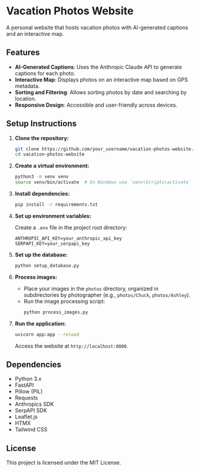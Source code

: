 # Vacation Photos Website

A personal website that hosts vacation photos with AI-generated captions and an interactive map.

## Features

- **AI-Generated Captions**: Uses the Anthropic Claude API to generate captions for each photo.
- **Interactive Map**: Displays photos on an interactive map based on GPS metadata.
- **Sorting and Filtering**: Allows sorting photos by date and searching by location.
- **Responsive Design**: Accessible and user-friendly across devices.

## Setup Instructions

1. **Clone the repository:**
   ```bash
   git clone https://github.com/your_username/vacation-photos-website.git
   cd vacation-photos-website
   ```

2. **Create a virtual environment:**
   ```bash
   python3 -m venv venv
   source venv/bin/activate  # On Windows use `venv\Scripts\activate`
   ```

3. **Install dependencies:**
   ```bash
   pip install -r requirements.txt
   ```

4. **Set up environment variables:**

   Create a `.env` file in the project root directory:
   ```env:.env
   ANTHROPIC_API_KEY=your_anthropic_api_key
   SERPAPI_KEY=your_serpapi_key
   ```

5. **Set up the database:**
   ```bash
   python setup_database.py
   ```

6. **Process images:**

   - Place your images in the `photos` directory, organized in subdirectories by photographer (e.g., `photos/Chuck`, `photos/Ashley`).
   - Run the image processing script:
     ```bash
     python process_images.py
     ```

7. **Run the application:**
   ```bash
   uvicorn app:app --reload
   ```

   Access the website at `http://localhost:8000`.

## Dependencies

- Python 3.x
- FastAPI
- Pillow (PIL)
- Requests
- Anthropics SDK
- SerpAPI SDK
- Leaflet.js
- HTMX
- Tailwind CSS

## License

This project is licensed under the MIT License. 